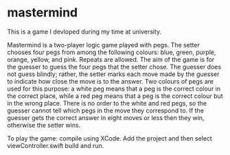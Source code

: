 # mastermind
This is a game I devloped during my time at university. 

Mastermind is a two-player logic game played with pegs. 
The setter chooses four pegs from among the following colours: blue, green, purple, orange, yellow, and pink. 
Repeats are allowed. The aim of the game is for the guesser to guess the four pegs that the setter chose. 
The guesser does not guess blindly; rather, the setter marks each move made by the guesser to indicate how close the move is to the answer. 
Two colours of pegs are used for this purpose: a white peg means that a peg is the correct colour in the correct place, while a red peg means that a peg is the correct colour but in the wrong place.
There is no order to the white and red pegs, so the guesser cannot tell which pegs in the move they correspond to.
If the guesser gets the correct answer in eight moves or less then they win, otherwise the setter wins.

To play the game: compile using XCode. Add the project and then select viewController.swift build and run.
